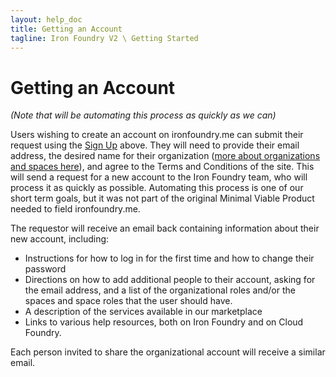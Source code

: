 ```yaml
---
layout: help_doc
title: Getting an Account
tagline: Iron Foundry V2 \ Getting Started
---
```


# Getting an Account
*(Note that will be automating this process as quickly as we can)*

Users wishing to create an account on ironfoundry.me can submit their request using the [Sign Up](http://app.ironfoundry.me/signup) above. They will need to provide their email address, the desired name for their organization ([more about organizations and spaces here](/help/orgs-and-spaces.html)), and agree to the Terms and Conditions of the site. This will send a request for a new account to the Iron Foundry team, who will process it as quickly as possible. Automating this process is one of our short term goals, but it was not part of the original Minimal Viable Product needed to field ironfoundry.me.

The requestor will receive an email back containing information about their new account, including:

* Instructions for how to log in for the first time and how to change their password
* Directions on how to add additional people to their account, asking for the email address, and a list of the organizational roles and/or the spaces and space roles that the user should have.
* A description of the services available in our marketplace
* Links to various help resources, both on Iron Foundry and on Cloud Foundry.

Each person invited to share the organizational account will receive a similar email.
